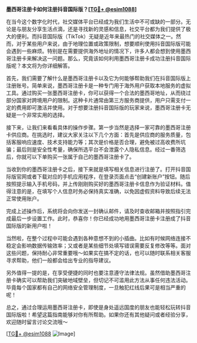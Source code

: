**墨西哥注册卡如何注册抖音国际版？[[TG💪+ @esim1088](https://t.me/s/esim1088)]**

在当今这个数字化时代，社交媒体平台已经成为我们生活中不可或缺的一部分。无论是与朋友分享生活点滴，还是寻找新的灵感和信息，社交平台都为我们提供了极大的便利。而抖音国际版（TikTok）无疑是近年来最热门的社交媒体之一。然而，对于某些用户来说，由于地理位置或政策限制，想要顺利使用抖音国际版可能会遇到一些麻烦。特别是在需要提供海外地址的情况下，许多人都会想到使用墨西哥注册卡来解决这一问题。那么，究竟该如何利用墨西哥注册卡成功注册抖音国际版呢？本文将为你详细解答。

首先，我们需要了解什么是墨西哥注册卡以及它为何能够帮助我们在抖音国际版上注册账号。简单来说，墨西哥注册卡是一种专门用于海外用户获取本地服务的虚拟工具。通过购买一张墨西哥注册卡，你可以获得一个合法的墨西哥地址，从而绕过部分国家对跨境用户的限制。这种卡片通常由第三方服务商提供，用户只需支付一定的费用即可激活并使用。对于想要注册抖音国际版的玩家来说，墨西哥注册卡无疑是一个非常实用的选择。

接下来，让我们来看看具体的操作步骤。第一步当然是选择一家可靠的墨西哥注册卡供应商。在挑选时，建议大家关注以下几个方面：首先是供应商的服务质量，包括客服响应速度、技术支持能力等；其次是价格是否合理，避免被过高收费所坑骗；最后则是安全性考量，确保所选平台不会泄露个人隐私信息。经过一番筛选后，你就可以下单购买一张属于自己的墨西哥注册卡了。

当收到你的墨西哥注册卡之后，接下来就是填写相关信息进行注册了。打开抖音国际版官网或者下载对应的手机应用程序，在登录页面点击“创建新账户”按钮。随后按照提示输入手机号码，并上传刚刚购买好的墨西哥注册卡信息作为验证材料。值得注意的是，在填写个人信息时务必保持真实准确，以免因虚假资料导致后续无法正常使用账户。

完成上述操作后，系统将会向你发送一封确认邮件，请及时查收邮箱并按照指引完成最后一步设置工作。此时，恭喜你！你已经成功地用墨西哥注册卡注册成了抖音国际版的新用户啦！

当然啦，在整个过程中可能会遇到各种意想不到的小插曲。比如有时候网络连接不稳定会影响数据传输效率；又或者是某些细节处填写错误需要反复修改等等。面对这些问题，保持耐心非常重要哦～如果实在搞不定的话，也可以随时联系相关客服寻求帮助，他们一般都会给出专业的指导建议。

另外值得一提的是，在享受便捷的同时也要注意遵守法律法规。虽然借助墨西哥注册卡确实可以帮助我们突破地域壁垒，但切记不可滥用此方法从事任何违法活动。毕竟每个国家都有自己的网络安全管理制度，一旦触犯红线后果可是相当严重的呢！

总之，通过合理运用墨西哥注册卡，即使是身处遥远国度的朋友也能轻松玩转抖音国际版啦！希望这篇指南能够对你有所帮助。如果你还有其他疑问或者经验分享，欢迎随时留言讨论交流哦～

[[TG💪+ @esim1088](https://t.me/s/esim1088) ![Image](https://i.postimg.cc/4NQfJmqS/Snipaste-2025-05-13-00-14-12.png)]